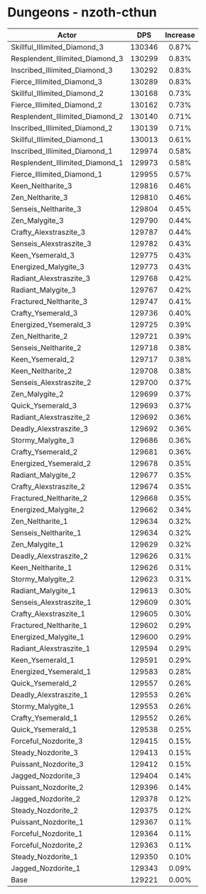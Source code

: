 # Dungeons - nzoth-cthun
| Actor | DPS | Increase |
|---|:---:|:---:|
|Skillful_Illimited_Diamond_3|130346|0.87%|
|Resplendent_Illimited_Diamond_3|130299|0.83%|
|Inscribed_Illimited_Diamond_3|130292|0.83%|
|Fierce_Illimited_Diamond_3|130289|0.83%|
|Skillful_Illimited_Diamond_2|130168|0.73%|
|Fierce_Illimited_Diamond_2|130162|0.73%|
|Resplendent_Illimited_Diamond_2|130140|0.71%|
|Inscribed_Illimited_Diamond_2|130139|0.71%|
|Skillful_Illimited_Diamond_1|130013|0.61%|
|Inscribed_Illimited_Diamond_1|129974|0.58%|
|Resplendent_Illimited_Diamond_1|129973|0.58%|
|Fierce_Illimited_Diamond_1|129955|0.57%|
|Keen_Neltharite_3|129816|0.46%|
|Zen_Neltharite_3|129810|0.46%|
|Senseis_Neltharite_3|129804|0.45%|
|Zen_Malygite_3|129790|0.44%|
|Crafty_Alexstraszite_3|129787|0.44%|
|Senseis_Alexstraszite_3|129782|0.43%|
|Keen_Ysemerald_3|129775|0.43%|
|Energized_Malygite_3|129773|0.43%|
|Radiant_Alexstraszite_3|129768|0.42%|
|Radiant_Malygite_3|129767|0.42%|
|Fractured_Neltharite_3|129747|0.41%|
|Crafty_Ysemerald_3|129736|0.40%|
|Energized_Ysemerald_3|129725|0.39%|
|Zen_Neltharite_2|129721|0.39%|
|Senseis_Neltharite_2|129718|0.38%|
|Keen_Ysemerald_2|129717|0.38%|
|Keen_Neltharite_2|129708|0.38%|
|Senseis_Alexstraszite_2|129700|0.37%|
|Zen_Malygite_2|129699|0.37%|
|Quick_Ysemerald_3|129693|0.37%|
|Radiant_Alexstraszite_2|129692|0.36%|
|Deadly_Alexstraszite_3|129692|0.36%|
|Stormy_Malygite_3|129686|0.36%|
|Crafty_Ysemerald_2|129681|0.36%|
|Energized_Ysemerald_2|129678|0.35%|
|Radiant_Malygite_2|129677|0.35%|
|Crafty_Alexstraszite_2|129674|0.35%|
|Fractured_Neltharite_2|129668|0.35%|
|Energized_Malygite_2|129662|0.34%|
|Zen_Neltharite_1|129634|0.32%|
|Senseis_Neltharite_1|129634|0.32%|
|Zen_Malygite_1|129629|0.32%|
|Deadly_Alexstraszite_2|129626|0.31%|
|Keen_Neltharite_1|129626|0.31%|
|Stormy_Malygite_2|129623|0.31%|
|Radiant_Malygite_1|129613|0.30%|
|Senseis_Alexstraszite_1|129609|0.30%|
|Crafty_Alexstraszite_1|129605|0.30%|
|Fractured_Neltharite_1|129602|0.29%|
|Energized_Malygite_1|129600|0.29%|
|Radiant_Alexstraszite_1|129594|0.29%|
|Keen_Ysemerald_1|129591|0.29%|
|Energized_Ysemerald_1|129583|0.28%|
|Quick_Ysemerald_2|129557|0.26%|
|Deadly_Alexstraszite_1|129553|0.26%|
|Stormy_Malygite_1|129553|0.26%|
|Crafty_Ysemerald_1|129552|0.26%|
|Quick_Ysemerald_1|129538|0.25%|
|Forceful_Nozdorite_3|129415|0.15%|
|Steady_Nozdorite_3|129413|0.15%|
|Puissant_Nozdorite_3|129412|0.15%|
|Jagged_Nozdorite_3|129404|0.14%|
|Puissant_Nozdorite_2|129396|0.14%|
|Jagged_Nozdorite_2|129378|0.12%|
|Steady_Nozdorite_2|129375|0.12%|
|Puissant_Nozdorite_1|129367|0.11%|
|Forceful_Nozdorite_1|129364|0.11%|
|Forceful_Nozdorite_2|129363|0.11%|
|Steady_Nozdorite_1|129350|0.10%|
|Jagged_Nozdorite_1|129343|0.09%|
|Base|129221|0.00%|
